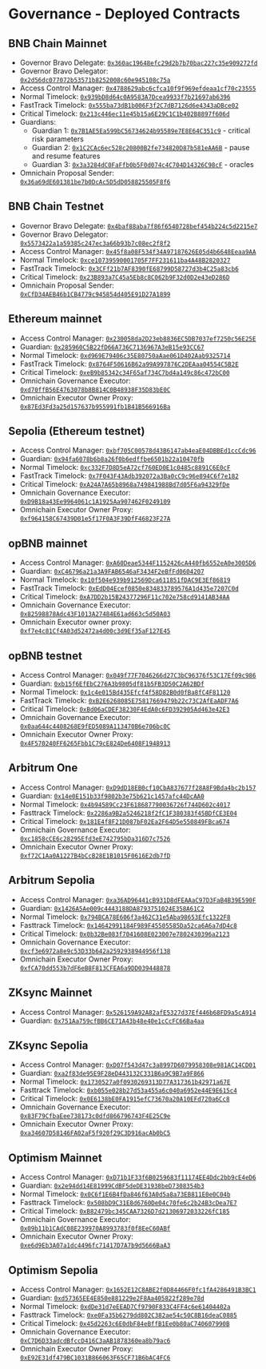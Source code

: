 # Governance - Deployed Contracts

## BNB Chain Mainnet

* Governor Bravo Delegate: [`0x360ac19648efc29d2b7b70bac227c35e909272fd`](https://bscscan.com/address/0x360ac19648efc29d2b7b70bac227c35e909272fd)
* Governor Bravo Delegator: [`0x2d56dc077072b53571b8252008c60e945108c75a`](https://bscscan.com/address/0x2d56dc077072b53571b8252008c60e945108c75a)
* Access Control Manager: [`0x4788629abc6cfca10f9f969efdeaa1cf70c23555`](https://bscscan.com/address/0x4788629abc6cfca10f9f969efdeaa1cf70c23555)
* Normal Timelock: [`0x939bD8d64c0A9583A7Dcea9933f7b21697ab6396`](https://bscscan.com/address/0x939bD8d64c0A9583A7Dcea9933f7b21697ab6396)
* FastTrack Timelock: [`0x555ba73dB1b006F3f2C7dB7126d6e4343aDBce02`](https://bscscan.com/address/0x555ba73dB1b006F3f2C7dB7126d6e4343aDBce02)
* Critical Timelock: [`0x213c446ec11e45b15a6E29C1C1b402B8897f606d`](https://bscscan.com/address/0x213c446ec11e45b15a6E29C1C1b402B8897f606d)
* Guardians:
  * Guardian 1: [`0x7B1AE5Ea599bC56734624b95589e7E8E64C351c9`](https://bscscan.com/address/0x7B1AE5Ea599bC56734624b95589e7E8E64C351c9) - critical risk parameters
  * Guardian 2: [`0x1C2CAc6ec528c20800B2fe734820D87b581eAA6B`](https://bscscan.com/address/0x1C2CAc6ec528c20800B2fe734820D87b581eAA6B) - pause and resume features
  * Guardian 3: [`0x3a3284dC0FaFfb0b5F0d074c4C704D14326C98cF`](https://bscscan.com/address/0x3a3284dC0FaFfb0b5F0d074c4C704D14326C98cF) - oracles
* Omnichain Proposal Sender: [`0x36a69dE601381be7b0DcAc5D5dD058825505F8f6`](https://bscscan.com/address/0x36a69dE601381be7b0DcAc5D5dD058825505F8f6)

<!---
Specific functions that can be invoked by the guardians

<details>
<summary>Guardian 1</summary>

* Core pool Comptroller
  * `_setCollateralFactor`
  * `_setMarketBorrowCaps`
  * `_setMarketSupplyCaps`

* Isolated pools Comptrollers
  * `setCollateralFactor`
  * `setMarketBorrowCaps`
  * `setMarketSupplyCaps`

</details>

<details>
<summary>Guardian 2</summary>

* Core pool Comptroller
  * `_setProtocolPaused`
  * `_setActionsPaused`

* Isolated pools Comptrollers
  * `setActionsPaused`

* Shortfall
  * `pauseAuctions`
  * `resumeAuctions`

* PegStability
  * `pause`
  * `resume`

* PrimeLiquidityProvider
  * `pauseFundsTransfer`
  * `resumeFundsTransfer`

* XVSBridgeAdmin
  * `pause`
  * `unpause`

</details>

<details>
<summary>Guardian 3</summary>

* ResilientOracle
  * `pause`
  * `unpause`
  * `setTokenConfig`

* ChainlinkOracle
  * `setDirectPrice`
  * `setTokenConfig`

* PythOracle
  * `setTokenConfig`
</details>
-->

## BNB Chain Testnet

* Governor Bravo Delegate: [`0x4baf88aba7f86f6540728bef454b224c5d2215e7`](https://testnet.bscscan.com/address/0x4baf88aba7f86f6540728bef454b224c5d2215e7)
* Governor Bravo Delegator: [`0x5573422a1a59385c247ec3a66b93b7c08ec2f8f2`](https://testnet.bscscan.com/address/0x5573422a1a59385c247ec3a66b93b7c08ec2f8f2)
* Access Control Manager: [`0x45f8a08F534f34A97187626E05d4b6648Eeaa9AA`](https://testnet.bscscan.com/address/0x45f8a08F534f34A97187626E05d4b6648Eeaa9AA)
* Normal Timelock: [`0xce10739590001705F7FF231611ba4A48B2820327`](https://testnet.bscscan.com/address/0xce10739590001705F7FF231611ba4A48B2820327)
* FastTrack Timelock: [`0x3CFf21b7AF8390fE68799D58727d3b4C25a83cb6`](https://testnet.bscscan.com/address/0x3CFf21b7AF8390fE68799D58727d3b4C25a83cb6)
* Critical Timelock: [`0x23B893a7C45a5Eb8c8C062b9F32d0D2e43eD286D`](https://testnet.bscscan.com/address/0x23B893a7C45a5Eb8c8C062b9F32d0D2e43eD286D)
* Omnichain Proposal Sender: [`0xCfD34AEB46b1CB4779c945854d405E91D27A1899`](https://testnet.bscscan.com/address/0xCfD34AEB46b1CB4779c945854d405E91D27A1899)

## Ethereum mainnet

* Access Control Manager: [`0x230058da2D23eb8836EC5DB7037ef7250c56E25E`](https://etherscan.io/address/0x230058da2D23eb8836EC5DB7037ef7250c56E25E)
* Guardian: [`0x285960C5B22fD66A736C7136967A3eB15e93CC67`](https://etherscan.io/address/0x285960C5B22fD66A736C7136967A3eB15e93CC67)
* Normal Timelock: [`0xd969E79406c35E80750aAae061D402Aab9325714`](https://etherscan.io/address/0xd969E79406c35E80750aAae061D402Aab9325714)
* FastTrack Timelock: [`0x8764F50616B62a99A997876C2DEAaa04554C5B2E`](https://etherscan.io/address/0x8764F50616B62a99A997876C2DEAaa04554C5B2E)
* Critical Timelock: [`0xeB9b85342c34F65af734C7bd4a149c86c472bC00`](https://etherscan.io/address/0xeB9b85342c34F65af734C7bd4a149c86c472bC00)
* Omnichain Governance Executor: [`0xd70ffB56E4763078b8B814C0B48938F35D83bE0C`](https://etherscan.io/address/0xd70ffB56E4763078b8B814C0B48938F35D83bE0C)
* Omnichain Executor Owner Proxy: [`0x87Ed3Fd3a25d157637b955991fb1B41B566916Ba`](https://etherscan.io/address/0x87Ed3Fd3a25d157637b955991fb1B41B566916Ba)

## Sepolia (Ethereum testnet)

* Access Control Manager: [`0xbf705C00578d43B6147ab4eaE04DBBEd1ccCdc96`](https://sepolia.etherscan.io/address/0xbf705C00578d43B6147ab4eaE04DBBEd1ccCdc96)
* Guardian: [`0x94fa6078b6b8a26f0b6edffbe6501b22a10470fb`](https://sepolia.etherscan.io/address/0x94fa6078b6b8a26f0b6edffbe6501b22a10470fb)
* Normal Timelock: [`0xc332F7D8D5eA72cf760ED0E1c0485c8891C6E0cF`](https://sepolia.etherscan.io/address/0xc332F7D8D5eA72cf760ED0E1c0485c8891C6E0cF)
* FastTrack Timelock: [`0x7F043F43Adb392072a3Ba0cC9c96e894C6f7e182`](https://sepolia.etherscan.io/address/0x7F043F43Adb392072a3Ba0cC9c96e894C6f7e182)
* Critical Timelock: [`0xA24A7A65b8968a749841988Bd7d05F6a94329fDe`](https://sepolia.etherscan.io/address/0xA24A7A65b8968a749841988Bd7d05F6a94329fDe)
* Omnichain Governance Executor: [`0xD9B18a43Ee9964061c1A1925Aa907462F0249109`](https://sepolia.etherscan.io/address/0xD9B18a43Ee9964061c1A1925Aa907462F0249109)
* Omnichain Executor Owner Proxy: [`0xf964158C67439D01e5f17F0A3F39DfF46823F27A`](https://sepolia.etherscan.io/address/0xf964158C67439D01e5f17F0A3F39DfF46823F27A)

## opBNB mainnet

* Access Control Manager: [`0xA60Deae5344F1152426cA440fb6552eA0e3005D6`](https://opbnbscan.com/address/0xA60Deae5344F1152426cA440fb6552eA0e3005D6)
* Guardian: [`0xC46796a21a3A9FAB6546aF3434F2eBfFd0604207`](https://opbnbscan.com/address/0xC46796a21a3A9FAB6546aF3434F2eBfFd0604207)
* Normal Timelock: [`0x10f504e939b912569Dca611851fDAC9E3Ef86819`](https://opbnbscan.com/address/0x10f504e939b912569Dca611851fDAC9E3Ef86819)
* FastTrack Timelock: [`0xEdD04Ecef0850e834833789576A1d435e7207C0d`](https://opbnbscan.com/address/0xEdD04Ecef0850e834833789576A1d435e7207C0d)
* Critical Timelock: [`0xA7DD2b15B24377296F11c702e758cd9141AB34AA`](https://opbnbscan.com/address/0xA7DD2b15B24377296F11c702e758cd9141AB34AA)
* Omnichain Governance Executor: [`0x82598878Adc43F1013A27484E61ad663c5d50A03`](https://opbnbscan.com/address/0x82598878Adc43F1013A27484E61ad663c5d50A03)
* Omnichain Executor owner proxy: [`0xf7e4c81Cf4A03d52472a4d00c3d9Ef35aF127E45`](https://opbnbscan.com/address/0xf7e4c81Cf4A03d52472a4d00c3d9Ef35aF127E45)

## opBNB testnet

* Access Control Manager: [`0x049f77F7046266d27C3bC96376f53C17Ef09c986`](https://testnet.opbnbscan.com/address/0x049f77F7046266d27C3bC96376f53C17Ef09c986)
* Guardian: [`0xb15f6EfEbC276A3b9805df81b5FB3D50C2A62BDf`](https://testnet.opbnbscan.com/address/0xb15f6EfEbC276A3b9805df81b5FB3D50C2A62BDf)
* Normal Timelock: [`0x1c4e015Bd435Efcf4f58D82B0d0fBa8fC4F81120`](https://testnet.opbnbscan.com/address/0x1c4e015Bd435Efcf4f58D82B0d0fBa8fC4F81120)
* FastTrack Timelock: [`0xB2E6268085E75817669479b22c73C2AfEaADF7A6`](https://testnet.opbnbscan.com/address/0xB2E6268085E75817669479b22c73C2AfEaADF7A6)
* Critical Timelock: [`0xBd06aCDEF38230F4EdA0c6FD392905Ad463e42E3`](https://testnet.opbnbscan.com/address/0xBd06aCDEF38230F4EdA0c6FD392905Ad463e42E3)
* Omnichain Governance Executor: [`0x0aa644c4408268E9fED5089A113470B6e706bc0C`](https://testnet.opbnbscan.com/address/0x0aa644c4408268E9fED5089A113470B6e706bc0C)
* Omnichain Executor Owner Proxy: [`0x4F570240FF6265Fbb1C79cE824De6408F1948913`](https://testnet.opbnbscan.com/address/0x4F570240FF6265Fbb1C79cE824De6408F1948913)

## Arbitrum One

* Access Control Manager: [`0xD9dD18EB0cf10CbA837677f28A8F9Bda4bc2b157`](https://arbiscan.io/address/0xD9dD18EB0cf10CbA837677f28A8F9Bda4bc2b157)
* Guardian: [`0x14e0E151b33f9802b3e75b621c1457afc44DcAA0`](https://arbiscan.io/address/0x14e0e151b33f9802b3e75b621c1457afc44dcaa0)
* Normal Timelock: [`0x4b94589Cc23F618687790036726f744D602c4017`](https://arbiscan.io/address/0x4b94589Cc23F618687790036726f744D602c4017)
* Fasttrack Timelock: [`0x2286a9B2a5246218f2fC1F380383f45BDfCE3E04`](https://arbiscan.io/address/0x2286a9B2a5246218f2fC1F380383f45BDfCE3E04)
* Critical Timelock: [`0x181E4f8F21D087bF02Ea2F64D5e550849FBca674`](https://arbiscan.io/address/0x181E4f8F21D087bF02Ea2F64D5e550849FBca674)
* Omnichain Governance Executor: [`0xc1858cCE6c28295Efd3eE742795bDa316D7c7526`](https://arbiscan.io/address/0xc1858cCE6c28295Efd3eE742795bDa316D7c7526)
* Omnichain Executor Owner Proxy: [`0xf72C1Aa0A1227B4bCcB28E1B1015F0616E2db7fD`](https://arbiscan.io/address/0xf72C1Aa0A1227B4bCcB28E1B1015F0616E2db7fD)

## Arbitrum Sepolia

* Access Control Manager: [`0xa36AD96441cB931D8dFEAAaC97D3FaB4B39E590F`](https://sepolia.arbiscan.io/address/0xa36AD96441cB931D8dFEAAaC97D3FaB4B39E590F)
* Guardian: [`0x1426A5Ae009c4443188DA8793751024E358A61C2`](https://sepolia.arbiscan.io/address/0x1426A5Ae009c4443188DA8793751024E358A61C2)
* Normal Timelock: [`0x794BCA78E606f3a462C31e5Aba98653Efc1322F8`](https://sepolia.arbiscan.io/address/0x794BCA78E606f3a462C31e5Aba98653Efc1322F8)
* Fasttrack Timelock: [`0x14642991184F989F45505585Da52ca6A6a7dD4c8`](https://sepolia.arbiscan.io/address/0x14642991184F989F45505585Da52ca6A6a7dD4c8)
* Critical Timelock: [`0x0b32Be083f7041608E023007e7802430396a2123`](https://sepolia.arbiscan.io/address/0x0b32Be083f7041608E023007e7802430396a2123)
* Omnichain Governance Executor: [`0xcf3e6972a8e9c53D33b642a2592938944956f138`](https://sepolia.arbiscan.io/address/0xcf3e6972a8e9c53D33b642a2592938944956f138)
* Omnichain Executor Owner Proxy: [`0xfCA70dd553b7dF6eB8F813CFEA6a9DD039448878`](https://sepolia.arbiscan.io/address/0xfCA70dd553b7dF6eB8F813CFEA6a9DD039448878)

## ZKsync Mainnet

* Access Control Manager: [`0x526159A92A82afE5327d37Ef446b68FD9a5cA914`](https://explorer.zksync.io/address/0x526159A92A82afE5327d37Ef446b68FD9a5cA914)
* Guardian: [`0x751Aa759cfBB6CE71A43b48e40e1cCcFC66Ba4aa`](https://explorer.zksync.io/address/0x751Aa759cfBB6CE71A43b48e40e1cCcFC66Ba4aa)

## ZKsync Sepolia

* Access Control Manager: [`0xD07f543d47c3a8997D6079958308e981AC14CD01`](https://sepolia.explorer.zksync.io/address/0xD07f543d47c3a8997D6079958308e981AC14CD01)
* Guardian: [`0xa2f83de95E9F28eD443132C331B6a9C9B7a9F866`](https://sepolia.explorer.zksync.io/address/0xa2f83de95E9F28eD443132C331B6a9C9B7a9F866)
* Normal Timelock: [`0x1730527a0f0930269313D77A317361b42971a67E`](https://sepolia.explorer.zksync.io/address/0x1730527a0f0930269313D77A317361b42971a67E)
* Fasttrack Timelock: [`0xb055e028b27d53a455a6c040a6952e44E9E615c4`](https://sepolia.explorer.zksync.io/address/0xb055e028b27d53a455a6c040a6952e44E9E615c4)
* Critical Timelock: [`0x0E6138bE0FA1915efC73670a20A10EFd720a6Cc8`](https://sepolia.explorer.zksync.io/address/0x0E6138bE0FA1915efC73670a20A10EFd720a6Cc8)
* Omnichain Governance Executor: [`0x83F79CfbaEee738173c0dfd866796743F4E25C9e`](https://sepolia.explorer.zksync.io/address/0x83F79CfbaEee738173c0dfd866796743F4E25C9e)
* Omnichain Executor Owner Proxy: [`0xa34607D58146FA02aF5f920f29C3D916acAb0bC5`](https://sepolia.explorer.zksync.io/address/0xa34607D58146FA02aF5f920f29C3D916acAb0bC5)

## Optimism Mainnet

* Access Control Manager: [`0xD71b1F33f6B0259683f11174EE4Ddc2bb9cE4eD6`](https://optimistic.etherscan.io/address/0xD71b1F33f6B0259683f11174EE4Ddc2bb9cE4eD6)
* Guardian: [`0x2e94dd14E81999CdBF5deDE31938beD7308354b3`](https://optimistic.etherscan.io/address/0x2e94dd14E81999CdBF5deDE31938beD7308354b3)
* Normal Timelock: [`0x0C6f1E6B4fDa846f63A0d5a8a73EB811E0e0C04b`](https://optimistic.etherscan.io/address/0x0C6f1E6B4fDa846f63A0d5a8a73EB811E0e0C04b)
* Fasttrack Timelock: [`0x508bD9C31E8d6760De04c70fe6c2b24B3cDea7E7`](https://optimistic.etherscan.io/address/0x508bD9C31E8d6760De04c70fe6c2b24B3cDea7E7)
* Critical Timelock: [`0xB82479bc345CAA7326D7d21306972033226fC185`](https://optimistic.etherscan.io/address/0xB82479bc345CAA7326D7d21306972033226fC185)
* Omnichain Governance Executor: [`0x09b11b1CAdC08E239970A8993783f0f8EeC60ABf`](https://optimistic.etherscan.io/address/0x09b11b1CAdC08E239970A8993783f0f8EeC60ABf)
* Omnichain Executor Owner Proxy: [`0xe6d9Eb3A07a1dc4496fc71417D7A7b9d5666BaA3`](https://optimistic.etherscan.io/address/0xe6d9Eb3A07a1dc4496fc71417D7A7b9d5666BaA3)

## Optimism Sepolia

* Access Control Manager: [`0x1652E12C8ABE2f0D84466F0fc1fA4286491B3BC1`](https://sepolia-optimism.etherscan.io/address/0x1652E12C8ABE2f0D84466F0fc1fA4286491B3BC1)
* Guardian: [`0xd57365EE4E850e881229e2F8Aa405822f289e78d`](https://sepolia-optimism.etherscan.io/address/0xd57365EE4E850e881229e2F8Aa405822f289e78d
)
* Normal Timelock: [`0xdDe31d7eEEAD7Cf9790F833C4FF4c6e61404402a`](https://sepolia-optimism.etherscan.io/address/0xdDe31d7eEEAD7Cf9790F833C4FF4c6e61404402a)
* Fasttrack Timelock: [`0xe0Fa35b6279dd802C382ae54c50C8B16deaC0885`](https://sepolia-optimism.etherscan.io/address/0xe0Fa35b6279dd802C382ae54c50C8B16deaC0885)
* Critical Timelock: [`0x45d2263c6E0dbF84eBffB1Ee0b80aC740607990B`](https://sepolia-optimism.etherscan.io/address/0x45d2263c6E0dbF84eBffB1Ee0b80aC740607990B)
* Omnichain Governance Executor: [`0xC7D6D33adcdBfccD416C3aAB1878360ea8b79ac6`](https://sepolia-optimism.etherscan.io/address/0xC7D6D33adcdBfccD416C3aAB1878360ea8b79ac6)
* Omnichain Executor Owner Proxy: [`0xE92E31df479BC1031B866063F65CF71B6bAC4FC6`](https://sepolia-optimism.etherscan.io/address/0xE92E31df479BC1031B866063F65CF71B6bAC4FC6)